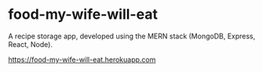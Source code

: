 # food-my-wife-will-eat
A recipe storage app, developed using the MERN stack (MongoDB, Express, React, Node). 

https://food-my-wife-will-eat.herokuapp.com
